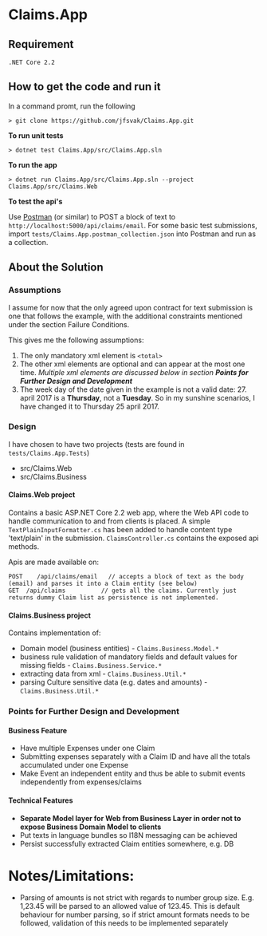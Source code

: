 # Claims.App
## Requirement

	.NET Core 2.2

## How to get the code and run it


In a command promt, run the following

	> git clone https://github.com/jfsvak/Claims.App.git

__To run unit tests__

	> dotnet test Claims.App/src/Claims.App.sln

__To run the app__

	> dotnet run Claims.App/src/Claims.App.sln --project Claims.App/src/Claims.Web

__To test the api's__

Use [Postman](https://www.getpostman.com/) (or similar) to POST a block of text to `http://localhost:5000/api/claims/email`. 
For some basic test submissions, import `tests/Claims.App.postman_collection.json` into Postman and run as a collection.


## About the Solution
### Assumptions
I assume for now that the only agreed upon contract for text submission is one that follows the example, with the additional constraints mentioned under the section Failure Conditions.

This gives me the following assumptions:
1. The only mandatory xml element is `<total>`
2. The other xml elements are optional and can appear at the most one time. *Multiple xml elements are discussed below in section __Points for Further Design and Development__*
3. The week day of the date given in the example is not a valid date: 27. april 2017 is a __Thursday__, not a __Tuesday__. So in my sunshine scenarios, I have changed it to Thursday 25 april 2017.


### Design
I have chosen to have two projects (tests are found in `tests/Claims.App.Tests`)

- src/Claims.Web
- src/Claims.Business

#### Claims.Web project
Contains a basic ASP.NET Core 2.2 web app, where the Web API code to handle communication to and from clients is placed. 
A simple `TextPlainInputFormatter.cs` has been added to handle content type 'text/plain' in the submission.
`ClaimsController.cs` contains the exposed api methods.

Apis are made available on:

	POST	/api/claims/email	// accepts a block of text as the body (email) and parses it into a Claim entity (see below)
	GET	 /api/claims		  // gets all the claims. Currently just returns dummy Claim list as persistence is not implemented.

#### Claims.Business project
Contains implementation of:
- Domain model (business entities) - `Claims.Business.Model.*`
- business rule validation of mandatory fields and default values for missing fields - `Claims.Business.Service.*`
- extracting data from xml - `Claims.Business.Util.*`
- parsing Culture sensitive data (e.g. dates and amounts) - `Claims.Business.Util.*`

### Points for Further Design and Development
#### Business Feature
- Have multiple Expenses under one Claim
- Submitting expenses separately with a Claim ID and have all the totals accumulated under one Expense
- Make Event an independent entity and thus be able to submit events independently from expenses/claims

#### Technical Features
- __Separate Model layer for Web from Business Layer in order not to expose Business Domain Model to clients__
- Put texts in language bundles so I18N messaging can be achieved
- Persist successfully extracted Claim entities somewhere, e.g. DB

# Notes/Limitations:
- Parsing of amounts is not strict with regards to number group size. E.g. 1,23.45 will be parsed to an allowed value of 123.45. This is default behaviour for number parsing, so if strict amount formats needs to be followed, validation of this needs to be implemented separately
